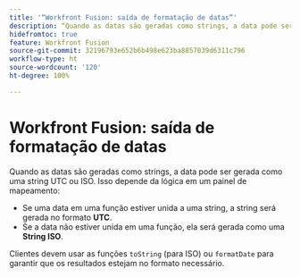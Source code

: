 ```yaml
---
title: '“Workfront Fusion: saída de formatação de datas”'
description: “Quando as datas são geradas como strings, a data pode ser gerada como uma string UTC ou ISO. Isso depende da lógica em um painel de mapeamento.”
hidefromtoc: true
feature: Workfront Fusion
source-git-commit: 32196793e652b6b498e623ba8857039d6311c796
workflow-type: ht
source-wordcount: '120'
ht-degree: 100%

---
```



# Workfront Fusion: saída de formatação de datas

Quando as datas são geradas como strings, a data pode ser gerada como uma string UTC ou ISO. Isso depende da lógica em um painel de mapeamento:

* Se uma data em uma função estiver unida a uma string, a string será gerada no formato **UTC**.
* Se a data não estiver unida em uma função, ela será gerada como uma **String ISO**.

Clientes devem usar as funções `toString` (para ISO) ou `formatDate` para garantir que os resultados estejam no formato necessário.
